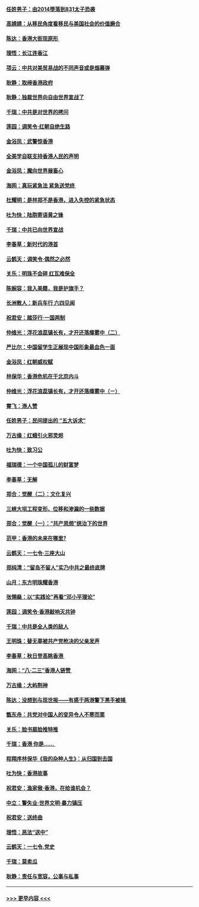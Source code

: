 #### [任姓男子：由2014堕落到831太子恐袭](../pages/nsc993/n11496683.md?t=09032355) 
#### [高婧婧：从移民角度看移民与美国社会的价值磨合](../pages/nsc993/n11495757.md?t=09032355) 
#### [陈达：香港大街现原形 ](../pages/nsc993/n11495441.md?t=09032355) 
#### [理悟：长江连香江](../pages/nsc993/n11495377.md?t=09032355) 
#### [项云：中共对美贸易战的不同声音或是烟幕弹](../pages/nsc993/n11494929.md?t=09032355) 
#### [耿静：取缔香港政府](../pages/nsc993/n11494218.md?t=09032355) 
#### [耿静：独裁世界向自由世界宣战了](../pages/nsc993/n11494190.md?t=09032355) 
#### [千瑞：中共是对世界的拷问](../pages/nsc993/n11493021.md?t=09032355) 
#### [莲园：调笑令‧红朝自绝生路](../pages/nsc993/n11493011.md?t=09032355) 
#### [金浴凤：武警惊香港](../pages/nsc993/n11492994.md?t=09032355) 
#### [全美学自联支持香港人民的声明](../pages/nsc993/n11492630.md?t=09032355) 
#### [金浴凤：魔向世界展畜心](../pages/nsc993/n11492599.md?t=09032355) 
#### [海网：真玩紧急法 紧急送党终 ](../pages/nsc993/n11492535.md?t=09032355) 
#### [杜耀明：是林郑不是香港，进入失控的紧急状态](../pages/nsc993/n11491420.md?t=09032355) 
#### [吐为快：陆胞寄语黄之锋](../pages/nsc993/n11491117.md?t=09032355) 
#### [千瑞：中共已向世界宣战](../pages/nsc993/n11490123.md?t=09032355) 
#### [李春草：新时代的港首](../pages/nsc993/n11489864.md?t=09032355) 
#### [云鹤天：调笑令·偶然之必然](../pages/nsc993/n11489701.md?t=09032355) 
#### [关乐：明珠不会碎 红瓦难保全](../pages/nsc993/n11489647.md?t=09032355) 
#### [陈婉容：我入美籍，我是护旗手？](../pages/nsc993/n11487908.md?t=09032355) 
#### [长洲散人：新兵车行 六四见闻](../pages/nsc993/n11487729.md?t=09032355) 
#### [祝君安：踏莎行‧一国两制](../pages/nsc993/n11487699.md?t=09032355) 
#### [仲维光：浮花浪蕊镇长有，才开还落瘴雾中（二）](../pages/nsc993/n11483286.md?t=09032355) 
#### [严比尔：中国留学生正展现中国形象最血色一面](../pages/nsc993/n11485145.md?t=09032355) 
#### [金浴凤：红朝威权赋](../pages/nsc993/n11485191.md?t=09032355) 
#### [林保华：香港危机在于北京内斗](../pages/nsc993/n11484593.md?t=09032355) 
#### [仲维光：浮花浪蕊镇长有，才开还落瘴雾中（ㄧ）](../pages/nsc993/n11483259.md?t=09032355) 
#### [霄飞：港人赞](../pages/nsc993/n11482957.md?t=09032355) 
#### [任姓男子：民间提出的 “五大诉求”](../pages/nsc993/n11482897.md?t=09032355) 
#### [万古缘：红蛾引火邪灵烬](../pages/nsc993/n11482886.md?t=09032355) 
#### [吐为快：致习公](../pages/nsc993/n11482867.md?t=09032355) 
#### [福瑞德：一个中国孤儿的财富梦](../pages/nsc993/n11482817.md?t=09032355) 
#### [李春草：无解](../pages/nsc993/n11482791.md?t=09032355) 
#### [郑合：觉醒（二）：文化复兴](../pages/nsc993/n11478025.md?t=09032355) 
#### [三峡大坝工程变形、位移和渗漏的一些数据](../pages/nsc993/n11478232.md?t=09032355) 
#### [郑合：觉醒（一）：“共产思想”统治下的世界](../pages/nsc993/n11477663.md?t=09032355) 
#### [范甲：香港的未来在哪里?](../pages/nsc993/n11477249.md?t=09032355) 
#### [云鹤天：一七令·三座大山](../pages/nsc993/n11477192.md?t=09032355) 
#### [郑纯清：“留岛不留人”实乃中共之最终底牌](../pages/nsc993/n11476160.md?t=09032355) 
#### [山月：东方明珠耀香港](../pages/nsc993/n11476077.md?t=09032355) 
#### [张翎燊：以“实践论”再看“邓小平理论”](../pages/nsc993/n11475733.md?t=09032355) 
#### [莲园：调笑令‧香港敲响灭共钟](../pages/nsc993/n11475723.md?t=09032355) 
#### [千瑞：中共是全人类的敌人](../pages/nsc993/n11475329.md?t=09032355) 
#### [王明珠：替无辜被共产党枪决的父亲发声](../pages/nsc993/n11474570.md?t=09032355) 
#### [李春草：秋日登高眺香港 ](../pages/nsc993/n11474491.md?t=09032355) 
#### [海网：“八·二三”香港人链赞 ](../pages/nsc993/n11474538.md?t=09032355) 
#### [万古缘：大屿荆神](../pages/nsc993/n11474401.md?t=09032355) 
#### [陈达：没想到与现世报——有感于两港警下黑手被捕 ](../pages/nsc993/n11472557.md?t=09032355) 
#### [甑东舟：共党对中国人的变异令人不寒而栗](../pages/nsc993/n11472496.md?t=09032355) 
#### [关乐：脸书扇脸推特推](../pages/nsc993/n11472488.md?t=09032355) 
#### [千瑞：香港  你是…… ](../pages/nsc993/n11472459.md?t=09032355) 
#### [程翔序林保华《我的杂种人生》：从归国到去国](../pages/nsc993/n11472369.md?t=09032355) 
#### [吐为快：香港故事](../pages/nsc993/n11471931.md?t=09032355) 
#### [祝君安：渔家傲‧香港，在给谁机会？](../pages/nsc993/n11469718.md?t=09032355) 
#### [中立：警失业‧世界文明‧暴力镇压](../pages/nsc993/n11467566.md?t=09032355) 
#### [祝君安：送终曲](../pages/nsc993/n11467546.md?t=09032355) 
#### [理悟：恶法“送中”](../pages/nsc993/n11467290.md?t=09032355) 
#### [云鹤天：一七令.党史](../pages/nsc993/n11464122.md?t=09032355) 
#### [千瑞：莫卖瓜](../pages/nsc993/n11463014.md?t=09032355) 
#### [耿静：责任与宽容，公事与私事](../pages/nsc993/n11462810.md?t=09032355) 

----
#### [ >>> 更早内容 <<< ](../indexes/nsc993-earlier.md)
